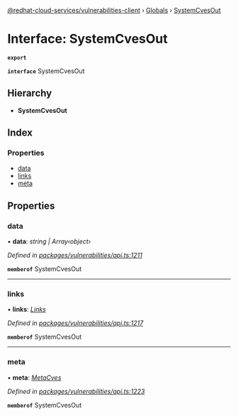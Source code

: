 [@redhat-cloud-services/vulnerabilities-client](../README.md) › [Globals](../globals.md) › [SystemCvesOut](systemcvesout.md)

# Interface: SystemCvesOut

**`export`** 

**`interface`** SystemCvesOut

## Hierarchy

* **SystemCvesOut**

## Index

### Properties

* [data](systemcvesout.md#data)
* [links](systemcvesout.md#links)
* [meta](systemcvesout.md#meta)

## Properties

###  data

• **data**: *string | Array‹object›*

*Defined in [packages/vulnerabilities/api.ts:1211](https://github.com/Hyperkid123/javascript-clients/blob/master/packages/vulnerabilities/api.ts#L1211)*

**`memberof`** SystemCvesOut

___

###  links

• **links**: *[Links](links.md)*

*Defined in [packages/vulnerabilities/api.ts:1217](https://github.com/Hyperkid123/javascript-clients/blob/master/packages/vulnerabilities/api.ts#L1217)*

**`memberof`** SystemCvesOut

___

###  meta

• **meta**: *[MetaCves](metacves.md)*

*Defined in [packages/vulnerabilities/api.ts:1223](https://github.com/Hyperkid123/javascript-clients/blob/master/packages/vulnerabilities/api.ts#L1223)*

**`memberof`** SystemCvesOut
